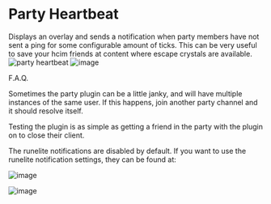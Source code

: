 # Party Heartbeat
Displays an overlay and sends a notification when party members have not sent a ping for some configurable amount of ticks. This can be very useful to save your hcim friends at content where escape crystals are available.
![party heartbeat](https://user-images.githubusercontent.com/75790554/221335112-20a03d3f-2400-4544-9ebf-d3574d3ac1ee.gif)
![image](https://user-images.githubusercontent.com/42009371/221335280-4790498b-1270-4205-8fd2-dd9978841928.png)





F.A.Q.

Sometimes the party plugin can be a little janky, and will have multiple instances of the same user. If this happens, join another party channel and it should resolve itself.

Testing the plugin is as simple as getting a friend in the party with the plugin on to close their client.

The runelite notifications are disabled by default.
If you want to use the runelite notification settings, they can be found at:

![image](https://user-images.githubusercontent.com/42009371/221331683-5ec46d49-7f30-431f-a582-ff21eb3bad1f.png)

![image](https://user-images.githubusercontent.com/42009371/221331720-446ec9c5-b876-4e57-ab13-e127dd123e2b.png)
